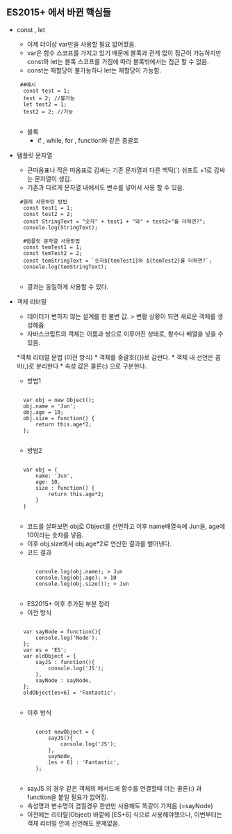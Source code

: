 ES2015+ 에서 바뀐 핵심들
-------------------

* const , let
    * 이제 더이상 var만을 사용할 필요 없어졌음.
    * var은 함수 스코프를 가지고 있기 때문에 블록과 관계 없이 접근이 가능하지만 <br>
    const와 let는 블록 스코프를 가짐에 따라 블록밖에서는 접근 할 수 없음.
    * const는 재할당이 불가능하나 let는 재할당이 가능함.
    <pre><code> ##예시
    const test = 1;
    test = 2; //불가능 
    let test2 = 1; 
    test2 = 2; //가능
    </code></pre>
    * 블록
        * if , while, for , function와 같은 중괄호

* 탬플릿 문자열
    * 큰따옴표나 작은 따옴표로 감싸는 기존 문자열과 다른 백틱(`) 쉬프트 +1로 감싸는 문자열이 생김.
    * 기존과 다르게 문자열 내에서도 변수를 넣어서 사용 할 수 있음.
    <pre><code> #원래 사용하던 방법 
    const test1 = 1;
    const test2 = 2;
    const StringText = "숫자" + test1 + "와" + test2+"를 더하면?";
    console.log(StringText);

    #탬플릿 문자열 사용방법
    const temTest1 = 1;
    const temTest2 = 2;
    const temStringText = `숫자${temTest1}와 ${temTest2}를 더하면?`;
    console.log(temStringText);
    </code></pre>
    * 결과는 동일하게 사용할 수 있다.
    
* 객체 리터럴
    * 데이터가 변하지 않는 설계를 한 불변 값. > 변활 상황이 되면 새로운 객체를 생성해줌. 
    * 자바스크립트의 객체는 이름과 쌍으로 이루어진 상태로, 함수나 배열을 넣을 수 있음.

    *객체 리터럴 문법 (이전 방식)
        * 객체를 중괄호({})로 감싼다.
        * 객체 내 선언은 콤마(,)로 분리한다
        * 속성 값은 콜론(:) 으로 구분한다.

    * 방법1
    <pre><code>
    var obj = new Object();
    obj.name = 'Jun'; 
    obj.age = 10; 
    obj.size = function() { 
        return this.age*2;
    };
    </code></pre>

    * 방법2
    <pre><code>
    var obj = {
        name: 'Jun',
        age: 10,
        size : function() {
            return this.age*2;
        }
    }
    </code></pre>

    * 코드를 살펴보면 obj로 Object를 선언하고 이후 name배열속에 Jun을, age에 10이라는 숫자를 넣음.
    * 이후 obj.size에서 obj.age*2로 연산한 결과를 뱉어낸다.
    * 코드 결과
    <pre><code>
        console.log(obj.name); > Jun
        console.log(obj.age); > 10
        console.log(obj.size()); > Jun
    </code></pre>

    * ES2015+ 이후 추가된 부분 정리
    * 이전 방식
    <pre><code>
    var sayNode = function(){
        console.log('Node');
    };
    var es = 'ES';
    var oldObject = {
        sayJS : function(){
            console.log('JS');
        },
        sayNode : sayNode,
    };
    oldObject[es+6] = 'Fantastic';
    </code></pre>

    * 이후 방식
    <pre><code>
        const newObject = {
            sayJS(){
                console.log('JS');
            },
            sayNode,
            [es + 6] : 'Fantastic',
        };
    </code></pre>
    * sayJS 의 경우 같은 객체의 메서드에 함수를 연결할때 더는 콜론(:) 과 function을 붙일 필요가 없어짐.
    * 속성명과 변수명이 겹칠경우 한번만 사용해도 똑같이 가져옴 (=sayNode)
    * 이전에는 리터럴(Object) 바깥에 [ES+6] 식으로 사용해야했으나, 이번부터는 객체 리터럴 안에 선언해도 문제없음.

    
